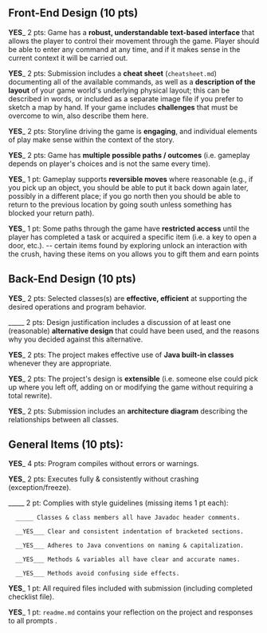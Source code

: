 ## Front-End Design (10 pts)

__YES___ 2 pts: Game has a **robust, understandable text-based interface** that allows the player to control their movement through the game.  Player should be able to enter any command at any time, and if it makes sense in the current context it will be carried out.

__YES___ 2 pts: Submission includes a **cheat sheet** (`cheatsheet.md`) documenting all of the available commands, as well as a **description of the layout** of your game world's underlying physical layout; this can be described in words, or included as a separate image file if you prefer to sketch a map by hand.  If your game includes **challenges** that must be overcome to win, also describe them here.

__YES___ 2 pts: Storyline driving the game is **engaging**, and individual elements of play make sense within the context of the story.

__YES___ 2 pts: Game has **multiple possible paths / outcomes** (i.e. gameplay depends on player's choices and is not the same every time).

__YES___ 1 pt: Gameplay supports **reversible moves** where reasonable (e.g., if you pick up an object, you should be able to put it back down again later, possibly in a different place; if you go north then you should be able to return to the previous location by going south unless something has blocked your return path).

__YES___ 1 pt: Some paths through the game have **restricted access** until the player has completed a task or acquired a specific item (i.e. a key to open a door, etc.). -- certain items found by exploring unlock an interaction with the crush, having these items on you allows you to gift them and earn points


## Back-End Design (10 pts)

__YES___ 2 pts: Selected classes(s) are **effective, efficient** at supporting the desired operations and program behavior.

_____ 2 pts: Design justification includes a discussion of at least one (reasonable) **alternative design** that could have been used, and the reasons why you decided against this alternative.

__YES___ 2 pts: The project makes effective use of **Java built-in classes** whenever they are appropriate.

__YES___ 2 pts: The project's design is **extensible** (i.e. someone else could pick up where you left off, adding on or modifying the game without requiring a total rewrite).

__YES___ 2 pts: Submission includes an **architecture diagram** describing the relationships between all classes.


## General Items (10 pts):
__YES___ 4 pts: Program compiles without errors or warnings.

__YES___ 2 pts: Executes fully & consistently without crashing (exception/freeze).

_____ 2 pt: Complies with style guidelines (missing items 1 pt each):

      _____ Classes & class members all have Javadoc header comments.

      __YES___ Clear and consistent indentation of bracketed sections.

      __YES___ Adheres to Java conventions on naming & capitalization.

      __YES___ Methods & variables all have clear and accurate names.

      __YES___ Methods avoid confusing side effects.

__YES___ 1 pt: All required files included with submission (including completed checklist file).

__YES___ 1 pt: `readme.md` contains your reflection on the project and responses to all prompts .
